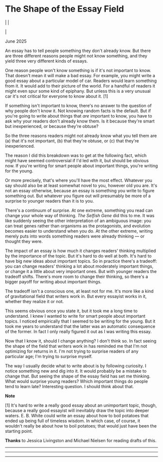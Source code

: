 # The Shape of the Essay Field

| | [](index.html)  
  
|   
  
June 2025  
  
An essay has to tell people something they don't already know. But there are three different reasons people might not know something, and they yield three very different kinds of essays.  
  
One reason people won't know something is if it's not important to know. That doesn't mean it will make a bad essay. For example, you might write a good essay about a particular model of car. Readers would learn something from it. It would add to their picture of the world. For a handful of readers it might even spur some kind of epiphany. But unless this is a very unusual car it's not critical for everyone to know about it. [1]  
  
If something isn't important to know, there's no answer to the question of why people don't know it. Not knowing random facts is the default. But if you're going to write about things that _are_ important to know, you have to ask why your readers don't already know them. Is it because they're smart but inexperienced, or because they're obtuse?  
  
So the three reasons readers might not already know what you tell them are (a) that it's not important, (b) that they're obtuse, or (c) that they're inexperienced.  
  
The reason I did this breakdown was to get at the following fact, which might have seemed controversial if I'd led with it, but should be obvious now. If you're writing for smart people about important things, you're writing for the young.  
  
Or more precisely, that's where you'll have the most effect. Whatever you say should also be at least somewhat novel to you, however old you are. It's not an essay otherwise, because an essay is something you write to figure something out. But whatever you figure out will presumably be more of a surprise to younger readers than it is to you.  
  
There's a continuum of surprise. At one extreme, something you read can change your whole way of thinking. _The Selfish Gene_ did this to me. It was like suddenly seeing the other interpretation of an ambiguous image: you can treat genes rather than organisms as the protagonists, and evolution becomes easier to understand when you do. At the other extreme, writing merely puts into words something readers were already thinking — or thought they were.  
  
The impact of an essay is how much it changes readers' thinking multiplied by the importance of the topic. But it's hard to do well at both. It's hard to have big new ideas about important topics. So in practice there's a tradeoff: you can change readers' thinking a lot about moderately important things, or change it a little about very important ones. But with younger readers the tradeoff shifts. There's more room to change their thinking, so there's a bigger payoff for writing about important things.  
  
The tradeoff isn't a conscious one, at least not for me. It's more like a kind of gravitational field that writers work in. But every essayist works in it, whether they realize it or not.  
  
This seems obvious once you state it, but it took me a long time to understand. I knew I wanted to write for smart people about important topics. I noticed empirically that I seemed to be writing for the young. But it took me years to understand that the latter was an automatic consequence of the former. In fact I only really figured it out as I was writing this essay.  
  
Now that I know it, should I change anything? I don't think so. In fact seeing the shape of the field that writers work in has reminded me that I'm not optimizing for returns in it. I'm not trying to surprise readers of any particular age; I'm trying to surprise myself.  
  
The way I usually decide what to write about is by following curiosity. I notice something new and dig into it. It would probably be a mistake to change that. But seeing the shape of the essay field has set me thinking. What would surprise young readers? Which important things do people tend to learn late? Interesting question. I should think about that.  
  
  
  
  
  
  
  
**Note**  
  
[1] It's hard to write a really good essay about an unimportant topic, though, because a really good essayist will inevitably draw the topic into deeper waters. E. B. White could write an essay about how to boil potatoes that ended up being full of timeless wisdom. In which case, of course, it wouldn't really be about how to boil potatoes; that would just have been the starting point.  
  
  
  
 **Thanks** to Jessica Livingston and Michael Nielsen for reading drafts of this.  
  
  
---  
  
  

* * *  
  
---
